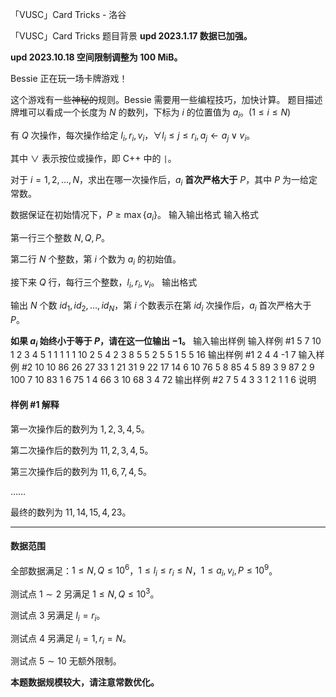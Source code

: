 



「VUSC」Card Tricks - 洛谷














「VUSC」Card Tricks
题目背景
**upd 2023.1.17 数据已加强。** 

**upd 2023.10.18 空间限制调整为 100 MiB。**

Bessie 正在玩一场卡牌游戏！

这个游戏有一些~~神秘的~~规则。Bessie 需要用一些编程技巧，加快计算。
题目描述
牌堆可以看成一个长度为 $N$ 的数列，下标为 $i$ 的位置值为 $a_i$。$(1\le i\le N)$

有 $Q$ 次操作，每次操作给定 $l_i,r_i,v_i$，$\forall l_i\le j \le r_i,a_j\gets a_j \lor v_i$。

其中 $\lor$ 表示按位或操作，即 C++ 中的 `|`。

对于 $i=1,2,\dots,N$，求出在哪一次操作后，$a_i$ **首次严格大于** $P$，其中 $P$ 为一给定常数。

数据保证在初始情况下，$P\ge\max\{a_i\}$。
输入输出格式
输入格式

第一行三个整数 $N,Q,P$。

第二行 $N$ 个整数，第 $i$ 个数为 $a_i$ 的初始值。

接下来 $Q$ 行，每行三个整数，$l_i,r_i,v_i$。
输出格式

输出 $N$ 个数 $id_1,id_2,\dots,id_N$，第 $i$ 个数表示在第 $id_i$ 次操作后，$a_i$ 首次严格大于 $P$。

**如果 $a_i$ 始终小于等于 $P$，请在这一位输出 $-1$。**
输入输出样例
输入样例 #1
5 7 10
1 2 3 4 5
1 1 1
1 1 10
2 5 4
2 3 8
5 5 2
5 5 1
5 5 16
输出样例 #1
2 4 4 -1 7
输入样例 #2
10 10 86
26 27 33 1 21 31 9 22 17 14
6 10 76
5 8 85
4 5 89
3 9 87
2 9 100
7 10 83
1 6 75
1 4 66
3 10 68
3 4 72
输出样例 #2
7 5 4 3 3 1 2 1 1 6
说明
#### 样例 #1 解释

第一次操作后的数列为 $1,2,3,4,5$。

第二次操作后的数列为 $11,2,3,4,5$。

第三次操作后的数列为 $11,6,7,4,5$。

……

最终的数列为 $11,14,15,4,23$。

---

#### 数据范围
全部数据满足：$1\le N,Q \le 10^6$，$1\le l_i\le r_i \le N$，$1\le a_i,v_i,P\le 10^9$。

测试点 $1\sim2$ 另满足 $1\le N,Q\le 10^3$。

测试点 $3$ 另满足 $l_i=r_i$。

测试点 $4$ 另满足 $l_i=1,r_i=N$。

测试点 $5\sim10$ 无额外限制。

**本题数据规模较大，请注意常数优化。**






